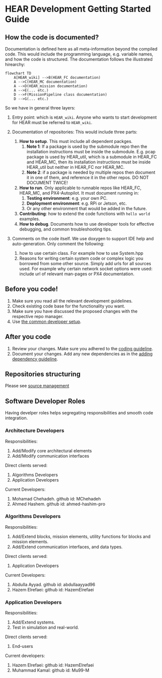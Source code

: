 # HEAR Development Getting Started Guide

## How the code is documented?

Documentation is defined here as all meta-information beyond the compiled code. This would include the programming language, e.g. variable names, and how the code is structured. The documentation follows the illustrated hirearchy:

```mermaid
flowchart TD
    A[HEAR_wiki] -->B(HEAR_FC documentation)
    A -->C(HEAR_MC documentation)
    A -->D(HEAR_mission documentation)
    A -->E(... etc.)
    D -->F(MissionPipeline class documentation)
    D -->G(... etc.)
```
So we have in general three layers:

 1. Entry point: which is `HEAR_wiki`. Anyone who wants to start development for HEAR must be referred to `HEAR_wiki`. 

 2. Documentation of repositories: This would include three parts:
    1. **How to setup**. This must include all dependent packges. 
       1. **Note 1**: If a package is used by the submodule repo then the installation instructions must be inside the submodule. E.g. pcap package is used by HEAR_util, which is a submodule in HEAR_FC and HEAR_MC, then its installation instructions must be inside HEAR_util but neither in HEAR_FC nor HEAR_MC. 
       2. **Note 2**: if a package is needed by multiple repos then document it in one of them, and reference it in the other repos. DO NOT DOCUMENT TWICE!
    2. **How to run**. Only applicable to runnable repos like HEAR_FC, HEAR_MC, and PX4-Autopilot. It must document running in:
       1. **Testing environment**: e.g. your own PC.
       2. **Deployment environment**: e.g. RPi or Jetson, etc.
       3. Or any other environment that would be added in the future. 
    3. **Contributing**: how to extend the code functions with `hello world` examples.
    4. **How to debug**. Documents how to use developer tools for effective debugging, and common troubleshooting tips.


 3. Comments on the code itself. We use doxygen to support IDE help and auto-generation. Only comment the following:
    1. how to use certain class. For example how to use System.hpp
    2. Reasons for writing certain system code or complex logic you borrowed from some other source. Simply add urls for all sources used. For example why certain network socket options were used: include url of relevant man-pages or PX4 documentation.

## Before you code!

 1. Make sure you read all the relevant development guidelines.
 2. Check existing code base for the functionality you want.
 3. Make sure you have discussed the proposed changes with the respective repo manager.
 4. Use [the common developer setup](developer_toolkit.md).

## After you code

 1. Review your changes. Make sure you adhered to the [coding guideline](coding_guideline.md).
 2. Document your changes. Add any new dependencies as in the [adding dependency guideline](adding_dependencies.md). 


## Repositories structuring
Please see [source management](source_management.md)


## Software Developer Roles
Having develper roles helps segregating responsibilities and smooth code integration.


### Architecture Developers
Responsibilities:
 1. Add/Modify core architectural elements
 2. Add/Modify communication interfaces

Direct clients served:
 1. Algorithms Developers
 2. Application Developers

Current Developers:
1. Mohamad Chehadeh. github id: MChehadeh
2. Ahmed Hashem. github id: ahmed-hashim-pro

### Algorithms Developers

Responsibilities:
 1. Add/Extend blocks, mission elements, utility functions for blocks and mission elements.
 2. Add/Extend communication interfaces, and data types.

Direct clients served:
 1. Application Developers

Current Developers:
1. Abdulla Ayyad. github id: abdullaayyad96
2. Hazem Elrefaei: github id: HazemElrefaei

### Application Developers

Responsibilities:
 1. Add/Extend systems.
 2. Test in simulation and real-world.

Direct clients served:
 1. End-users

Current developers:

1. Hazem Elrefaei: github id: HazemElrefaei
2. Muhammad Kamal: github id: Mu99-M